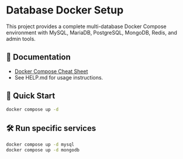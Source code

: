 # Database Docker Setup

This project provides a complete multi-database Docker Compose environment with MySQL, MariaDB, PostgreSQL, MongoDB, Redis, and admin tools.

## 📄 Documentation
- [Docker Compose Cheat Sheet](docs/DOCKER-COMPOSE-CHEATSHEET.md)
- See HELP.md for usage instructions.

## 🚀 Quick Start
```bash
docker compose up -d
````

## 🛠️ Run specific services

```bash
docker compose up -d mysql
docker compose up -d mongodb
```

